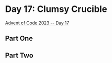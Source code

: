 # Day 17: Clumsy Crucible

[Advent of Code 2023 -- Day 17](https://adventofcode.com/2023/day/17)

## Part One



## Part Two